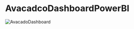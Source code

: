 # AvacadcoDashboardPowerBI 


![AvacadoDashboard](https://user-images.githubusercontent.com/37064305/201819417-936f3b7c-bdc9-418d-a8b0-5d09be98649f.png)
